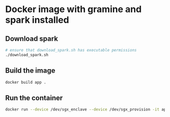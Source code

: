 # Docker image with gramine and spark installed

## Download spark

```sh
# ensure that download_spark.sh has executable permissions
./download_spark.sh
```

## Build the image

```sh
docker build app .
```

## Run the container

```sh
docker run --device /dev/sgx_enclave --device /dev/sgx_provision -it app
```

